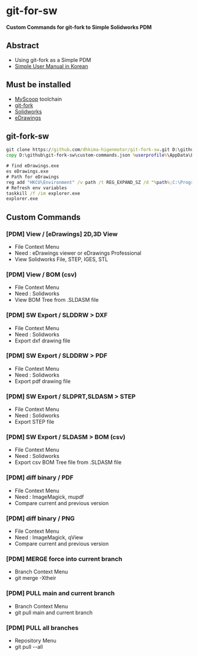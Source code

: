 
# git-for-sw

**Custom Commands for git-fork to Simple Solidworks PDM**


## Abstract

* Using git-fork as a Simple PDM
* [Simple User Manual in Korean](manual_kr.md)


## Must be installed

* [MyScoop](https://github.com/dymaxionkim/MyScoop) toolchain
* [git-fork](https://git-fork.com/)
* [Solidworks](https://www.solidworks.com/ko)
* [eDrawings](https://www.edrawingsviewer.com/download-edrawings)


## git-fork-sw

```cmd
git clone https://github.com/dhkima-higenmotor/git-fork-sw.git D:\github\git-fork-sw
copy D:\github\git-fork-sw\custom-commands.json %userprofile%\AppData\Local\Fork\custom-commands.json
```

```cmd
# find eDrawings.exe
es eDrawings.exe
# Path for eDrawings
reg add "HKCU\Environment" /v path /t REG_EXPAND_SZ /d "%path%;C:\Program Files\SOLIDWORKS Corp\eDrawings" /f
# Refresh env variables
taskkill /f /im explorer.exe
explorer.exe
```


## Custom Commands

### [PDM] View / [eDrawings] 2D,3D View
* File Context Menu
* Need : eDrawings viewer or eDrawings Professional
* View Solidworks File, STEP, IGES, STL

### [PDM] View / BOM (csv)
* File Context Menu
* Need : Solidworks
* View BOM Tree from .SLDASM file

### [PDM] SW Export / SLDDRW > DXF
* File Context Menu
* Need : Solidworks
* Export dxf drawing file

### [PDM] SW Export / SLDDRW > PDF
* File Context Menu
* Need : Solidworks
* Export pdf drawing file

### [PDM] SW Export / SLDPRT,SLDASM > STEP
* File Context Menu
* Need : Solidworks
* Export STEP file

### [PDM] SW Export / SLDASM > BOM (csv)
* File Context Menu
* Need : Solidworks
* Export csv BOM Tree file from .SLDASM file

### [PDM] diff binary / PDF
* File Context Menu
* Need : ImageMagick, mupdf
* Compare current and previous version

### [PDM] diff binary / PNG
* File Context Menu
* Need : ImageMagick, qView
* Compare current and previous version

### [PDM] MERGE force into current branch
* Branch Context Menu
* git merge -Xtheir

### [PDM] PULL main and current branch
* Branch Context Menu
* git pull main and current branch

### [PDM] PULL all branches
* Repository Menu
* git pull --all

